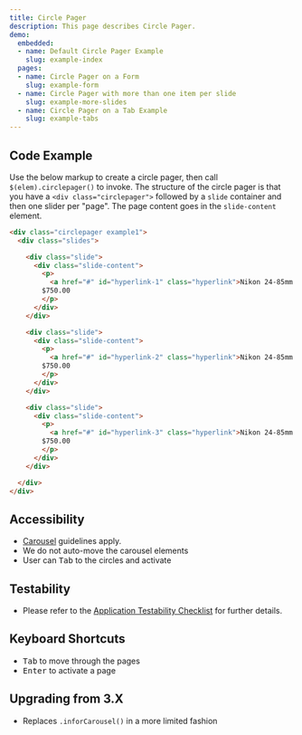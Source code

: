 ```yaml
---
title: Circle Pager
description: This page describes Circle Pager.
demo:
  embedded:
  - name: Default Circle Pager Example
    slug: example-index
  pages:
  - name: Circle Pager on a Form
    slug: example-form
  - name: Circle Pager with more than one item per slide
    slug: example-more-slides
  - name: Circle Pager on a Tab Example
    slug: example-tabs
---
```

## Code Example

Use the below markup to create a circle pager, then call `$(elem).circlepager()` to invoke. The structure of the circle pager is that you have a `<div class="circlepager">` followed by a `slide` container and then one slider per "page". The page content goes in the `slide-content` element.

```html
<div class="circlepager example1">
  <div class="slides">

    <div class="slide">
      <div class="slide-content">
        <p>
          <a href="#" id="hyperlink-1" class="hyperlink">Nikon 24-85mm f/2.8-4.0D IF Auto Focus Zoom</a><br />
        $750.00
        </p>
      </div>
    </div>

    <div class="slide">
      <div class="slide-content">
        <p>
          <a href="#" id="hyperlink-2" class="hyperlink">Nikon 24-85mm f/2.8-4.0D IF Auto Focus Zoom</a><br />
        $750.00
        </p>
      </div>
    </div>

    <div class="slide">
      <div class="slide-content">
        <p>
          <a href="#" id="hyperlink-3" class="hyperlink">Nikon 24-85mm f/2.8-4.0D IF Auto Focus Zoom</a><br />
        $750.00
        </p>
      </div>
    </div>

  </div>
</div>
```

## Accessibility

- [Carousel](https://www.w3.org/WAI/tutorials/carousels/) guidelines apply.
- We do not auto-move the carousel elements
- User can <kbd>Tab</kbd> to the circles and activate

## Testability

- Please refer to the [Application Testability Checklist](https://design.infor.com/resources/application-testability-checklist) for further details.

## Keyboard Shortcuts

- <kbd>Tab</kbd> to move through the pages
- <kbd>Enter</kbd> to activate a page

## Upgrading from 3.X

- Replaces `.inforCarousel()` in a more limited fashion
